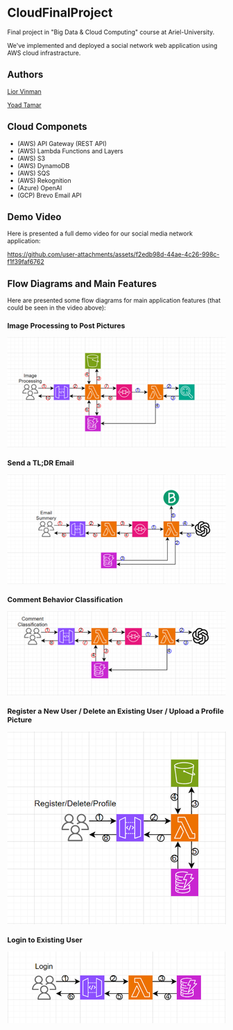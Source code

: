 # CloudFinalProject
Final project in "Big Data &amp; Cloud Computing" course at Ariel-University.

We've implemented and deployed a social network web application using AWS cloud infrastracture.

## Authors
[Lior Vinman](https://github.com/liorvi35)

[Yoad Tamar](https://github.com/YoadTamar)

## Cloud Componets
- (AWS) API Gateway (REST API)
- (AWS) Lambda Functions and Layers
- (AWS) S3
- (AWS) DynamoDB
- (AWS) SQS
- (AWS) Rekognition
- (Azure) OpenAI
- (GCP) Brevo Email API

## Demo Video
Here is presented a full demo video for our social media network application:

https://github.com/user-attachments/assets/f2edb98d-44ae-4c26-998c-f1f39faf6762

## Flow Diagrams and Main Features
Here are presented some flow diagrams for main application features (that could be seen in the video above):

### Image Processing to Post Pictures
<center><img src="https://github.com/liorvi35/CloudFinalProject/blob/main/flow_diagrams/image_processing.png" alt="description of the image"></center>

### Send a TL;DR Email
<center><img src="https://github.com/liorvi35/CloudFinalProject/blob/main/flow_diagrams/email_summery.png" alt="description of the image"></center>

### Comment Behavior Classification
<center><img src="https://github.com/liorvi35/CloudFinalProject/blob/main/flow_diagrams/comment_classification.png" alt="description of the image"></center>

### Register a New User / Delete an Existing User / Upload a Profile Picture
<center><img src="https://github.com/liorvi35/CloudFinalProject/blob/main/flow_diagrams/register_delete_profile.png" alt="description of the image"></center>

### Login to Existing User
<center><img src="https://github.com/liorvi35/CloudFinalProject/blob/main/flow_diagrams/login.png" alt="description of the image"></center>


